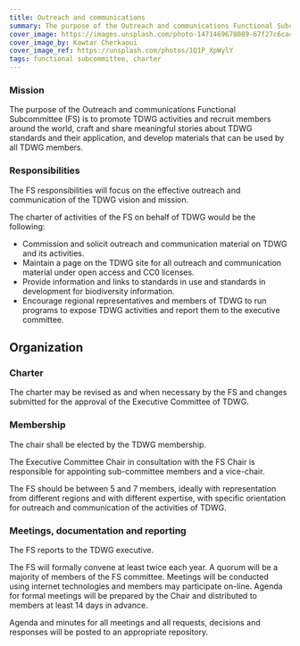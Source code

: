 ```yaml
---
title: Outreach and communications
summary: The purpose of the Outreach and communications Functional Subcommittee is to promote TDWG activities and recruit members around the world, craft and share meaningful stories about TDWG standards and their application, and develop materials that can be used by all TDWG members.
cover_image: https://images.unsplash.com/photo-1471469678089-67f27c6ca4f4
cover_image_by: Kawtar Cherkaoui
cover_image_ref: https://unsplash.com/photos/1Q1P_XpWylY
tags: functional subcommittee, charter
---
```


### Mission

The purpose of the Outreach and communications Functional Subcommittee (FS) is to promote TDWG activities and recruit members around the world, craft and share meaningful stories about TDWG standards and their application, and develop materials that can be used by all TDWG members.

### Responsibilities

The FS responsibilities will focus on the effective outreach and communication of the TDWG vision and mission.

The charter of activities of the FS on behalf of TDWG would be the following:

* Commission and solicit outreach and communication material on TDWG and its activities.
* Maintain a page on the TDWG site for all outreach and communication material under open access and CC0 licenses.
* Provide information and links to standards in use and standards in development for biodiversity information.
* Encourage regional representatives and members of TDWG to run programs to expose TDWG activities and report them to the executive committee.

## Organization

### Charter

The charter may be revised as and when necessary by the FS and changes submitted for the approval of the Executive Committee of TDWG.

### Membership

The chair shall be elected by the TDWG membership.

The Executive Committee Chair in consultation with the FS Chair is responsible for appointing sub-committee members and a vice-chair.

The FS should be between 5 and 7 members, ideally with representation from different regions and with different expertise, with specific orientation for outreach and communication of the activities of TDWG.
 
### Meetings, documentation and reporting

The FS reports to the TDWG executive.

The FS will formally convene at least twice each year. A quorum will be a majority of members of the FS committee. Meetings will be conducted using internet technologies and members may participate on-line. Agenda for formal meetings will be prepared by the Chair and distributed to members at least 14 days in advance.

Agenda and minutes for all meetings and all requests, decisions and responses will be posted to an appropriate repository.
